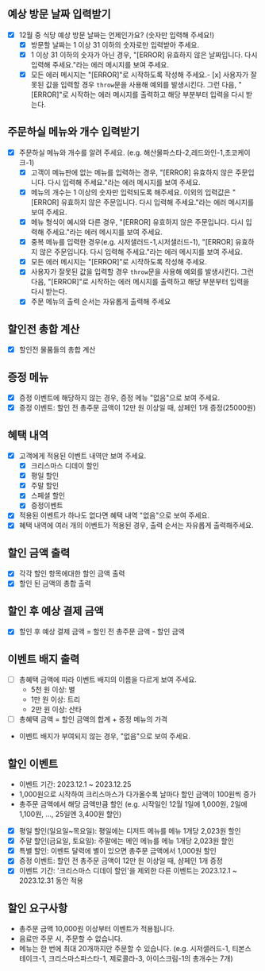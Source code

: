 ## 예상 방문 날짜 입력받기

- [x] 12월 중 식당 예상 방문 날짜는 언제인가요? (숫자만 입력해 주세요!)
  - [x] 방문할 날짜는 1 이상 31 이하의 숫자로만 입력받아 주세요.
  - [x] 1 이상 31 이하의 숫자가 아닌 경우, "[ERROR] 유효하지 않은 날짜입니다. 다시 입력해 주세요."라는 에러 메시지를 보여 주세요.
  - [x] 모든 에러 메시지는 "[ERROR]"로 시작하도록 작성해 주세요.- [x] 사용자가 잘못된 값을 입력할 경우 `throw`문을 사용해 예외를 발생시킨다. 그런 다음, "[ERROR]"로 시작하는 에러 메시지를 출력하고 해당 부분부터 입력을 다시 받는다.

## 주문하실 메뉴와 개수 입력받기

- [x] 주문하실 메뉴와 개수를 알려 주세요. (e.g. 해산물파스타-2,레드와인-1,초코케이크-1)
  - [x] 고객이 메뉴판에 없는 메뉴를 입력하는 경우, "[ERROR] 유효하지 않은 주문입니다. 다시 입력해 주세요."라는 에러 메시지를 보여 주세요.
  - [x] 메뉴의 개수는 1 이상의 숫자만 입력되도록 해주세요. 이외의 입력값은 "[ERROR] 유효하지 않은 주문입니다. 다시 입력해 주세요."라는 에러 메시지를 보여 주세요.
  - [x] 메뉴 형식이 예시와 다른 경우, "[ERROR] 유효하지 않은 주문입니다. 다시 입력해 주세요."라는 에러 메시지를 보여 주세요.
  - [x] 중복 메뉴를 입력한 경우(e.g. 시저샐러드-1,시저샐러드-1), "[ERROR] 유효하지 않은 주문입니다. 다시 입력해 주세요."라는 에러 메시지를 보여 주세요.
  - [x] 모든 에러 메시지는 "[ERROR]"로 시작하도록 작성해 주세요.
  - [x] 사용자가 잘못된 값을 입력할 경우 `throw`문을 사용해 예외를 발생시킨다. 그런 다음, "[ERROR]"로 시작하는 에러 메시지를 출력하고 해당 부분부터 입력을 다시 받는다.
  - [x] 주문 메뉴의 출력 순서는 자유롭게 출력해 주세요

## 할인전 총합 계산

- [x] 할인전 물품들의 총합 계산

## 증정 메뉴

- [x] 증정 이벤트에 해당하지 않는 경우, 증정 메뉴 "없음"으로 보여 주세요.
- [x] 증정 이벤트: 할인 전 총주문 금액이 12만 원 이상일 때, 샴페인 1개 증정(25000원)

## 혜택 내역

- [x] 고객에게 적용된 이벤트 내역만 보여 주세요.
  - [x] 크리스마스 디데이 할인
  - [x] 평일 할인
  - [x] 주말 할인
  - [x] 스페셜 할인
  - [x] 증정이벤트
- [x] 적용된 이벤트가 하나도 없다면 혜택 내역 "없음"으로 보여 주세요.
- [x] 혜택 내역에 여러 개의 이벤트가 적용된 경우, 출력 순서는 자유롭게 출력해주세요.

## 할인 금액 출력

- [x] 각각 할인 항목에대한 할인 금액 출력
- [x] 할인 된 금액의 총합 출력

## 할인 후 예상 결제 금액

- [x] 할인 후 예상 결제 금액 = 할인 전 총주문 금액 - 할인 금액

## 이벤트 배지 출력

- [ ] 총혜택 금액에 따라 이벤트 배지의 이름을 다르게 보여 주세요.
  - 5천 원 이상: 별
  - 1만 원 이상: 트리
  - 2만 원 이상: 산타
- [ ] 총혜택 금액 = 할인 금액의 합계 + 증정 메뉴의 가격
- 이벤트 배지가 부여되지 않는 경우, "없음"으로 보여 주세요.

## 할인 이벤트

- 이벤트 기간: 2023.12.1 ~ 2023.12.25
- 1,000원으로 시작하여 크리스마스가 다가올수록 날마다 할인 금액이 100원씩 증가
- 총주문 금액에서 해당 금액만큼 할인
  (e.g. 시작일인 12월 1일에 1,000원, 2일에 1,100원, ..., 25일엔 3,400원 할인)
- [x] 평일 할인(일요일~목요일): 평일에는 디저트 메뉴를 메뉴 1개당 2,023원 할인
- [x] 주말 할인(금요일, 토요일): 주말에는 메인 메뉴를 메뉴 1개당 2,023원 할인
- [x] 특별 할인: 이벤트 달력에 별이 있으면 총주문 금액에서 1,000원 할인
- [x] 증정 이벤트: 할인 전 총주문 금액이 12만 원 이상일 때, 샴페인 1개 증정
- [x] 이벤트 기간: '크리스마스 디데이 할인'을 제외한 다른 이벤트는 2023.12.1 ~ 2023.12.31 동안 적용

## 할인 요구사항

- 총주문 금액 10,000원 이상부터 이벤트가 적용됩니다.
- 음료만 주문 시, 주문할 수 없습니다.
- 메뉴는 한 번에 최대 20개까지만 주문할 수 있습니다.
  (e.g. 시저샐러드-1, 티본스테이크-1, 크리스마스파스타-1, 제로콜라-3, 아이스크림-1의 총개수는 7개)
